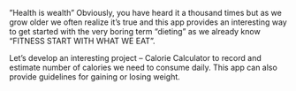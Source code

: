 ”Health is wealth” Obviously, you have heard it a thousand times but as we grow older we often realize it’s true and this app provides an interesting way to get started with the very boring term “dieting” as we already know “FITNESS START WITH WHAT WE EAT”.

Let’s develop an interesting project – Calorie Calculator to record and estimate number of calories we need to consume daily. This app can also provide guidelines for gaining or losing weight.
